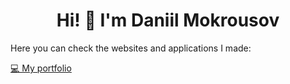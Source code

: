 <div>
  <h1 align="center"> Hi! 👋 I'm Daniil Mokrousov
</div>

<div>
  <p>Here you can check the websites and applications I made:</p>
  <a href="https://mokrousov-da.github.io/dmokrousov/">💻 My portfolio</a>
</div>
  
  

<!---
mokrousov-da/mokrousov-da is a ✨ special ✨ repository because its `README.md` (this file) appears on your GitHub profile.
You can click the Preview link to take a look at your changes.
--->
